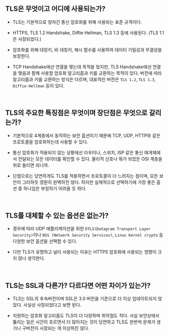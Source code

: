 <br/>

## TLS은 무엇이고 어디에 사용되는가?

- TLS는 기본적으로 양자간 통신 암호화를 위해 사용되는 표준 규격이다.

- HTTPS, TLS 1.2 Handshake, Diffie Hellman, TLS 1.3 등에 사용된다. (TLS 1.1은 사장되었다.)

- 암호화를 위해 대칭키, 비 대칭키, 해시 함수를 사용하여 데이터 기밀성과 무결성을 보장한다.

- TCP Handshake에선 연결을 맺는데 목적을 뒀지만, TLS Handshake에선 연결을 맺음과 함께 사용할 암호화 알고리즘과 키를 교환하는 목적이 있다. 버전에 따라 알고리즘과 키를 교환하는 방식은 다르며, 대표적인 버전은 `TLS 1.2`, `TLS 1.3`,  `Diffie-Hellman` 등이 있다.

<br/>

## TLS의 주요한 특징점은 무엇이며 장단점은 무엇으로 갈리는가?

- 기본적으로 4계층에서 동작하는 보안 옵션이기 때문에 TCP, UDP, HTTP와 같은 프로토콜을 암호화하는데 사용할 수 있다.

- 통신 암호화가 적용되지 않는 상황에선 라우터나, 스위치, ISP 같은 통신 매개체에서 전달되는 모든 데이터를 확인할 수 있다. 물리적 신호나 뭐가 되었든 OSI 계층을 위로 돌리면 되니까. 

- 단점으로는 당연하게도 TLS를 적용하면서 프로토콜이 더 느려지는 점이며, 모든 보안이 그러하듯 영원히 완벽하진 않다. 하지만 실제적으로 선택하기에 가장 좋은 옵션 중 하나임은 부정하기 어려울 듯 하다.

<br/>

## TLS를 대체할 수 있는 옵션은 없는가?

- 경우에 따라 UDP 애플리케이션을 위한 `DTLS(Datagram Transport Layer Security)`이나 `NSS (Network Security Services)`, `Linux Kernel crypto` 등 다양한 보안 옵션을 선택할 수 있다.

- 다만 TLS가 유명하고 널리 사용되는 이유는 HTTPS 암호화에 사용되는 영향이 크지 않나 생각한다. 

<br/>

## TLS는 SSL과 다른가? 다르다면 어떤 차이가 있는가?

- TLS는 SSL의 후속버전이며 SSL은 3.0 버전을 기준으로 더 이상 업데이트되지 않았다. 사실상 사장되었다고 보면 된다.

- 지원하는 암호화 알고리즘도 TLS이 더 다양하며 취약점도 적다. 사실 보안상에서 뚫리는 일은 시간이 흐르면서 더 많아지는 것이 당연하고 TLS도 한번씩 문제가 생기니 구버전이 사장되는 게 이상하진 않다.


